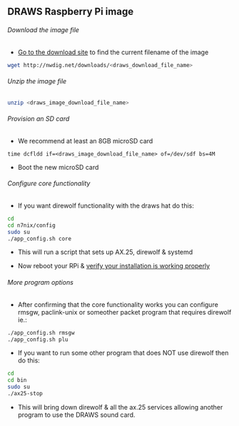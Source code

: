 ## DRAWS Raspberry Pi image

###### Download the image file

* [Go to the download site](http://nwdig.net/downloads/) to find the current filename of the image
```bash
wget http://nwdig.net/downloads/<draws_download_file_name>
```

###### Unzip the image file
```bash
unzip <draws_image_download_file_name>
```
###### Provision an SD card
* We recommend at least an 8GB microSD card
```
time dcfldd if=<draws_image_download_file_name> of=/dev/sdf bs=4M
```

* Boot the new microSD card

###### Configure core functionality

* If you want direwolf functionality with the draws hat do this:

```bash
cd
cd n7nix/config
sudo su
./app_config.sh core
```

* This will run a script that sets up AX.25, direwolf & systemd

* Now reboot your RPi & [verify your installation is working properly](https://github.com/nwdigitalradio/n7nix/blob/master/VERIFY_CONFIG.md)


###### More program options

* After confirming that the core functionality works you can configure rmsgw, paclink-unix or someother packet
program that requires direwolf ie.:

```bash
./app_config.sh rmsgw
./app_config.sh plu
```

* If you want to run some other program that does NOT use direwolf then do this:
```bash
cd
cd bin
sudo su
./ax25-stop
```
* This will bring down direwolf & all the ax.25 services allowing another program to use the DRAWS sound card.
